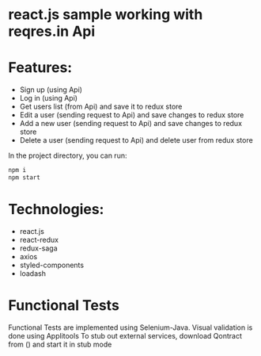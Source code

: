 # react.js sample working with reqres.in Api

#  Features:
 - Sign up (using Api)
  - Log in (using Api)
  - Get users list (from Api) and save it to redux store
  - Edit a user (sending request to Api) and save changes to redux store
  - Add a new user (sending request to Api) and save changes to redux store
  - Delete a user (sending request to Api) and delete user from redux store

 In the project directory, you can run:
```sh
npm i
npm start
```


 #  Technologies:
 - react.js
  - react-redux
  - redux-saga
  - axios
  - styled-components
  - loadash

# Functional Tests
Functional Tests are implemented using Selenium-Java. Visual validation is done using Applitools
To stub out external services, download Qontract from () and start it in stub mode



